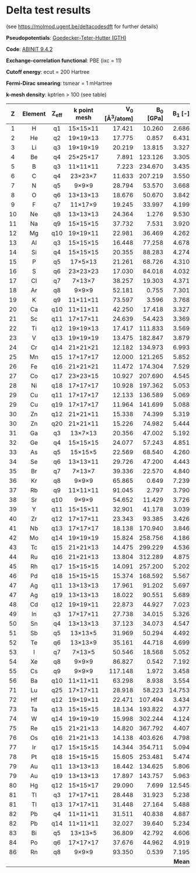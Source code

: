 # Delta test results

(see https://molmod.ugent.be/deltacodesdft for further details)

**Pseudopotentials**: [Goedecker-Teter-Hutter (GTH)](https://github.com/cp2k/cp2k-data/tree/master/potentials/Goedecker/abinit/pbe)

**Code**: [ABINIT 9.4.2](https://www.abinit.org)

**Exchange-correlation functional**: PBE (ixc = 11)

**Cutoff energy**: ecut = 200 Hartree

**Fermi-Dirac smearing**: tsmear = 1 mHartree

**k-mesh density**: kptrlen &gt; 100 (see table)

| Z | Element | Z<sub>eff</sub> | k point mesh | V<sub>0</sub> [&Aring;<sup>3</sup>/atom] | B<sub>0</sub> [GPa] | B<sub>1</sub> [-] | &Delta; [meV/atom] |
|  :---: | :---: | :---: | :---: | ---: | ---: | ---: | ---: |
|   1 |  H |   q1 | 15&times;15&times;11 |   17.421 |   10.260 |    2.686 |     0.072 |
|   2 | He |   q2 | 19&times;19&times;13 |   17.775 |    0.857 |    6.431 |     0.001 |
|   3 | Li |   q3 | 19&times;19&times;19 |   20.219 |   13.815 |    3.327 |     0.003 |
|   4 | Be |   q4 | 25&times;25&times;17 |    7.891 |  123.126 |    3.305 |     0.484 |
|   5 |  B |   q3 | 11&times;11&times;11 |    7.223 |  234.670 |    3.435 |     0.923 |
|   6 |  C |   q4 |  23&times;23&times;7 |   11.633 |  207.219 |    3.550 |     0.212 |
|   7 |  N |   q5 |    9&times;9&times;9 |   28.794 |   53.570 |    3.668 |     1.093 |
|   8 |  O |   q6 | 13&times;13&times;13 |   18.676 |   50.670 |    3.842 |     1.290 |
|   9 |  F |   q7 |  11&times;17&times;9 |   19.245 |   33.997 |    4.199 |     0.595 |
|  10 | Ne |   q8 | 13&times;13&times;13 |   24.364 |    1.276 |    9.530 |     0.021 |
|  11 | Na |   q9 | 15&times;15&times;15 |   37.732 |    7.531 |    3.920 |     0.437 |
|  12 | Mg |  q10 | 19&times;19&times;11 |   22.981 |   36.469 |    4.262 |     0.389 |
|  13 | Al |   q3 | 15&times;15&times;15 |   16.448 |   77.258 |    4.678 |     0.544 |
|  14 | Si |   q4 | 15&times;15&times;15 |   20.355 |   88.283 |    4.274 |     1.906 |
|  15 |  P |   q5 |  17&times;5&times;13 |   21.261 |   68.726 |    4.310 |     3.139 |
|  16 |  S |   q6 | 23&times;23&times;23 |   17.030 |   84.018 |    4.032 |     2.836 |
|  17 | Cl |   q7 |   7&times;13&times;7 |   38.257 |   19.303 |    4.371 |     2.644 |
|  18 | Ar |   q8 |    9&times;9&times;9 |   52.181 |    0.755 |    7.301 |     0.033 |
|  19 |  K |   q9 | 11&times;11&times;11 |   73.597 |    3.596 |    3.768 |     0.081 |
|  20 | Ca |  q10 | 11&times;11&times;11 |   42.250 |   17.418 |    3.327 |     0.212 |
|  21 | Sc |  q11 | 17&times;17&times;11 |   24.639 |   54.423 |    3.369 |     0.225 |
|  22 | Ti |  q12 | 19&times;19&times;13 |   17.417 |  111.833 |    3.569 |     0.653 |
|  23 |  V |  q13 | 19&times;19&times;19 |   13.475 |  182.847 |    3.879 |     0.956 |
|  24 | Cr |  q14 | 21&times;21&times;21 |   12.182 |  134.973 |    6.993 |    13.836 |
|  25 | Mn |  q15 | 17&times;17&times;17 |   12.000 |  121.265 |    5.852 |    15.628 |
|  26 | Fe |  q16 | 21&times;21&times;21 |   11.472 |  174.304 |    7.529 |     5.396 |
|  27 | Co |  q17 | 23&times;23&times;15 |   10.927 |  207.690 |    4.545 |     2.930 |
|  28 | Ni |  q18 | 17&times;17&times;17 |   10.928 |  197.362 |    5.053 |     1.599 |
|  29 | Cu |  q11 | 17&times;17&times;17 |   12.133 |  136.589 |    5.069 |    (5.341)|
|  29 | Cu |  q19 | 17&times;17&times;17 |   11.964 |  141.699 |    5.088 |     0.258 |
|  30 | Zn |  q12 | 21&times;21&times;11 |   15.338 |   74.399 |    5.319 |    (2.349)|
|  30 | Zn |  q20 | 21&times;21&times;11 |   15.226 |   74.982 |    5.444 |     0.539 |
|  31 | Ga |   q3 |  13&times;7&times;13 |   20.356 |   47.002 |    5.192 |     0.508 |
|  32 | Ge |   q4 | 15&times;15&times;15 |   24.077 |   57.243 |    4.851 |     2.021 |
|  33 | As |   q5 |  15&times;15&times;5 |   22.569 |   68.540 |    4.260 |     0.291 |
|  34 | Se |   q6 | 13&times;13&times;11 |   29.726 |   47.200 |    4.443 |     0.180 |
|  35 | Br |   q7 |   7&times;13&times;7 |   39.336 |   22.570 |    4.840 |     0.544 |
|  36 | Kr |   q8 |    9&times;9&times;9 |   65.865 |    0.649 |    7.239 |     0.021 |
|  37 | Rb |   q9 | 11&times;11&times;11 |   91.045 |    2.797 |    3.790 |     0.106 |
|  38 | Sr |  q10 |    9&times;9&times;9 |   54.652 |   11.429 |    3.726 |     0.331 |
|  39 |  Y |  q11 | 15&times;15&times;11 |   32.901 |   41.178 |    3.039 |     0.509 |
|  40 | Zr |  q12 | 17&times;17&times;11 |   23.343 |   93.385 |    3.426 |     0.824 |
|  41 | Nb |  q13 | 17&times;17&times;17 |   18.138 |  170.940 |    3.846 |     0.120 |
|  42 | Mo |  q14 | 19&times;19&times;19 |   15.824 |  258.756 |    4.186 |     2.091 |
|  43 | Tc |  q15 | 21&times;21&times;13 |   14.475 |  299.229 |    4.536 |     2.543 |
|  44 | Ru |  q16 | 21&times;21&times;13 |   13.804 |  312.289 |    4.875 |     2.857 |
|  45 | Rh |  q17 | 15&times;15&times;15 |   14.091 |  257.200 |    5.202 |     2.867 |
|  46 | Pd |  q18 | 15&times;15&times;15 |   15.374 |  168.592 |    5.567 |     2.374 |
|  47 | Ag |  q11 | 13&times;13&times;13 |   17.961 |   91.202 |    5.697 |    (2.335)|
|  47 | Ag |  q19 | 13&times;13&times;13 |   18.022 |   90.551 |    5.689 |     3.525 |
|  48 | Cd |  q12 | 19&times;19&times;11 |   22.873 |   44.927 |    7.023 |     0.416 |
|  49 | In |   q3 | 17&times;17&times;11 |   27.738 |   34.015 |    5.326 |     2.041 |
|  50 | Sn |   q4 | 13&times;13&times;13 |   37.123 |   34.073 |    4.547 |     2.301 |
|  51 | Sb |   q5 |  13&times;13&times;5 |   31.969 |   50.294 |    4.492 |     2.633 |
|  52 | Te |   q6 |  13&times;13&times;9 |   35.161 |   44.718 |    4.699 |     1.809 |
|  53 |  I |   q7 |   7&times;13&times;5 |   50.546 |   18.568 |    5.052 |     1.274 |
|  54 | Xe |   q8 |    9&times;9&times;9 |   86.827 |    0.542 |    7.192 |     0.020 |
|  55 | Cs |   q9 |    9&times;9&times;9 |  117.148 |    1.972 |    3.458 |     0.054 |
|  56 | Ba |  q10 | 11&times;11&times;11 |   63.298 |    8.938 |    3.554 |     0.318 |
|  71 | Lu |  q25 | 17&times;17&times;11 |   28.918 |   58.223 |   14.753 |     1.766 |
|  72 | Hf |  q12 | 19&times;19&times;11 |   22.471 |  107.494 |    3.434 |     1.442 |
|  73 | Ta |  q13 | 15&times;15&times;15 |   18.134 |  193.822 |    4.377 |     6.271 |
|  74 |  W |  q14 | 19&times;19&times;19 |   15.998 |  302.244 |    4.124 |     9.387 |
|  75 | Re |  q15 | 21&times;21&times;13 |   14.820 |  367.792 |    4.407 |    11.023 |
|  76 | Os |  q16 | 21&times;21&times;13 |   14.138 |  403.626 |    4.798 |    12.425 |
|  77 | Ir |  q17 | 15&times;15&times;15 |   14.344 |  354.711 |    5.094 |    12.005 |
|  78 | Pt |  q18 | 15&times;15&times;15 |   15.605 |  253.481 |    5.474 |     1.991 |
|  79 | Au |  q11 | 13&times;13&times;13 |   18.442 |  134.625 |    5.806 |   (14.027)|
|  79 | Au |  q19 | 13&times;13&times;13 |   17.897 |  143.757 |    5.963 |     2.313 |
|  80 | Hg |  q12 | 15&times;15&times;17 |   29.090 |    7.699 |   12.545 |     0.891 |
|  81 | Tl |   q3 | 17&times;17&times;11 |   28.448 |   31.923 |    5.238 |   (18.810)|
|  81 | Tl |  q13 | 17&times;17&times;11 |   31.448 |   27.164 |    5.488 |     0.357 |
|  82 | Pb |   q4 | 11&times;11&times;11 |   31.511 |   40.838 |    4.887 |    (4.257)|
|  82 | Pb |  q14 | 11&times;11&times;11 |   32.027 |   39.640 |    5.234 |     0.287 |
|  83 | Bi |   q5 |  13&times;13&times;5 |   36.809 |   42.792 |    4.606 |     0.902 |
|  84 | Po |   q6 | 17&times;17&times;17 |   37.676 |   44.962 |    4.919 |     0.868 |
|  86 | Rn |   q8 |    9&times;9&times;9 |   93.350 |    0.539 |    7.195 |     0.073 |
|     |    |      |                      |          |          | **Mean** | **2.162** |
